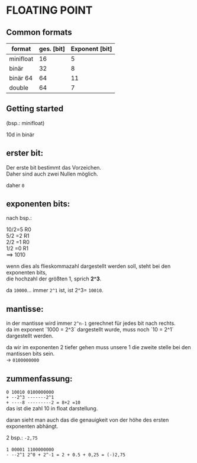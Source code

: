 # FLOATING POINT

## Common formats
|format    |ges. [bit]|Exponent [bit]|
|----------|----------|--------------|
|minifloat | 16       | 5            |
|binär     | 32       | 8            |
|binär 64  | 64       | 11           |
|double    | 64       | 7            |

## Getting started

(bsp.: minifloat)

10d in binär
<br>

## erster bit:
Der erste bit bestimmt das Vorzeichen.<br>
Daher sind auch zwei Nullen möglich.

daher ```0```

## exponenten bits:

nach bsp.:

10/2=5 R0<br>
5/2 =2 R1<br>
2/2 =1 R0<br>
1/2 =0 R1<br>
==> 1010

wenn dies als flieskommazahl dargestellt werden soll, steht bei den exponenten bits,<br>
die hochzahl der größten 1, sprich <b>2^3</b>.

da `10000`... immer `2^1` ist, ist 2^3= ```10010```.

## mantisse:

in der mantisse wird immer `2^n-1` gerechnet für jedes bit nach rechts.<br>
da im exponent ´1000 = 2^3´ dargestellt wurde, muss noch ´10 = 2^1´ dargestellt werden.<br>

da wir im exponenten 2 tiefer gehen muss unsere 1 die zweite stelle bei den mantissen bits sein.<br>
-> ```0100000000```

## zummenfassung:
```0 10010 0100000000```<br>
```+ --2^3 -------2^1```<br>
```+ ----8 ---------2 = 8+2 =10```<br>
das ist die zahl 10 in float darstellung.

daran sieht man auch das die genauigkeit von der höhe des ersten exponenten abhängt.

2 bsp.:
```-2,75```<br>
<br>
```1 00001 1100000000```<br>
```- --2^1 2^0 + 2^-1 = 2 + 0.5 + 0,25 = (-)2,75```
